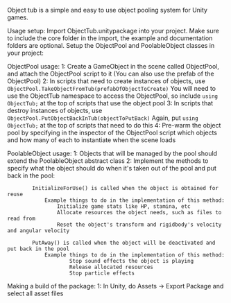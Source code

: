 Object tub is a simple and easy to use object pooling system for Unity games.

Usage setup:
	Import ObjectTub.unitypackage into your project. Make sure to include the core folder in the import, the example and documentation folders are optional.
	Setup the ObjectPool and PoolableObject classes in your project:

ObjectPool usage:
	1: Create a GameObject in the scene called ObjectPool, and attach the ObjectPool script to it (You can also use the prefab of the ObjectPool)
	2: In scripts that need to create instances of objects, use `ObjectPool.TakeObjectFromTub(prefabOfObjectToCreate)`
		You will need to use the ObjectTub namespace to access the ObjectPool, so include `using ObjectTub;` at the top of scripts that use the object pool
	3: In scripts that destroy instances of objects, use `ObjectPool.PutObjectBackInTub(objectToPutBack)`
		Again, put `using ObjectTub;` at the top of scripts that need to do this
	4: Pre-warm the object pool by specifying in the inspector of the ObjectPool script which objects and how many of each to instantiate when the scene loads

PoolableObject usage:
	1: Objects that will be managed by the pool should extend the PoolableObject abstract class
	2: Implement the methods to specify what the object should do when it's taken out of the pool and put back in the pool:

        	InitializeForUse() is called when the object is obtained for reuse
        		Example things to do in the implementation of this method:
        			Initialize game stats like HP, stamina, etc
        			Allocate resources the object needs, such as files to read from
        			Reset the object's transform and rigidbody's velocity and angular velocity

        	PutAway() is called when the object will be deactivated and put back in the pool
        		Example things to do in the implementation of this method:
              			Stop sound effects the object is playing
              			Release allocated resources
              			Stop particle effects
						
Making a build of the package:
	1: In Unity, do Assets -> Export Package and select all asset files

